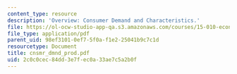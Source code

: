 ```yaml
---
content_type: resource
description: 'Overview: Consumer Demand and Characteristics.'
file: https://ol-ocw-studio-app-qa.s3.amazonaws.com/courses/15-010-economic-analysis-for-business-decisions-fall-2004/2c0c0cec84dd3e7fec0a33ae7c5a2b0f_cnsmr_dmnd_prod.pdf
file_type: application/pdf
parent_uid: 98ef3101-0ef7-5f0a-f1e2-25041b9c7c1d
resourcetype: Document
title: cnsmr_dmnd_prod.pdf
uid: 2c0c0cec-84dd-3e7f-ec0a-33ae7c5a2b0f
---
```

